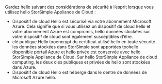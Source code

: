 <!--alkohli 02/21/2017 cloud appliance security-->

Gardez hello suivant des considérations de sécurité à l’esprit lorsque vous utilisez hello StorSimple Appliance de Cloud :

* Dispositif de cloud Hello est sécurisé via votre abonnement Microsoft Azure. Cela signifie que si vous utilisez un dispositif de cloud hello et votre abonnement Azure est compromis, hello données stockées sur votre dispositif de cloud sont également susceptibles d’être.
* clé publique Hello tooencrypt du certificat utilisé hello en toute sécurité les données stockées dans StorSimple sont apportées toohello disponible portail Azure et hello privée est conservée avec hello StorSimple Appliance de Cloud. Sur hello StorSimple Appliance de cloud computing, les deux clés publiques et privées de hello sont stockées dans Azure.
* Dispositif de cloud Hello est hébergé dans le centre de données de Microsoft Azure hello.

